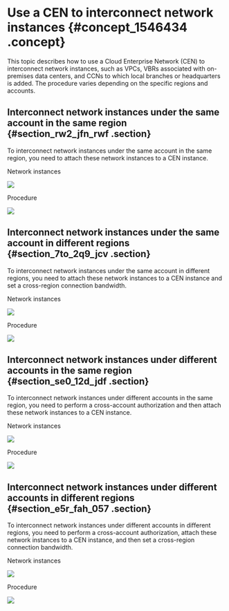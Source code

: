 # Use a CEN to interconnect network instances {#concept_1546434 .concept}

This topic describes how to use a Cloud Enterprise Network \(CEN\) to interconnect network instances, such as VPCs, VBRs associated with on-premises data centers, and CCNs to which local branches or headquarters is added. The procedure varies depending on the specific regions and accounts.

## Interconnect network instances under the same account in the same region {#section_rw2_jfn_rwf .section}

To interconnect network instances under the same account in the same region, you need to attach these network instances to a CEN instance.

Network instances

![](http://static-aliyun-doc.oss-cn-hangzhou.aliyuncs.com/assets/img/1227280/156741427954405_en-US.png)

Procedure

![](http://static-aliyun-doc.oss-cn-hangzhou.aliyuncs.com/assets/img/1227280/156741427954406_en-US.png)

## Interconnect network instances under the same account in different regions {#section_7to_2q9_jcv .section}

To interconnect network instances under the same account in different regions, you need to attach these network instances to a CEN instance and set a cross-region connection bandwidth.

Network instances

![](http://static-aliyun-doc.oss-cn-hangzhou.aliyuncs.com/assets/img/1227280/156741427954407_en-US.png)

Procedure

![](http://static-aliyun-doc.oss-cn-hangzhou.aliyuncs.com/assets/img/1227280/156741427954408_en-US.png)

## Interconnect network instances under different accounts in the same region {#section_se0_12d_jdf .section}

To interconnect network instances under different accounts in the same region, you need to perform a cross-account authorization and then attach these network instances to a CEN instance.

Network instances

![](http://static-aliyun-doc.oss-cn-hangzhou.aliyuncs.com/assets/img/1227280/156741427954409_en-US.png)

Procedure

![](http://static-aliyun-doc.oss-cn-hangzhou.aliyuncs.com/assets/img/1227280/156741427954410_en-US.png)

## Interconnect network instances under different accounts in different regions {#section_e5r_fah_057 .section}

To interconnect network instances under different accounts in different regions, you need to perform a cross-account authorization, attach these network instances to a CEN instance, and then set a cross-region connection bandwidth.

Network instances

![](http://static-aliyun-doc.oss-cn-hangzhou.aliyuncs.com/assets/img/1227280/156741428054411_en-US.png)

Procedure

![](http://static-aliyun-doc.oss-cn-hangzhou.aliyuncs.com/assets/img/1227280/156741427954410_en-US.png)

